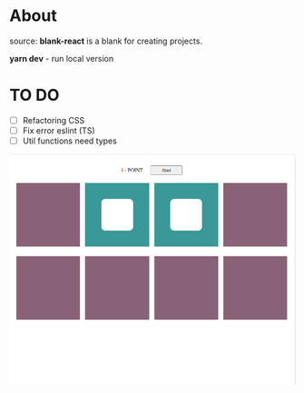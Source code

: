 # About
source: **blank-react** is a blank for creating projects.

**yarn dev** -  run local version

# TO DO
- [ ] Refactoring CSS
- [ ] Fix error eslint (TS)
- [ ] Util functions need types  

![alt text](/image/card-game-react.png)


